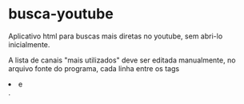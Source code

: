 # busca-youtube
Aplicativo html para buscas mais diretas no youtube, sem abri-lo inicialmente.

A lista de canais "mais utilizados" deve ser editada manualmente, no arquivo fonte do programa, cada linha entre os tags <li> e </li>.
